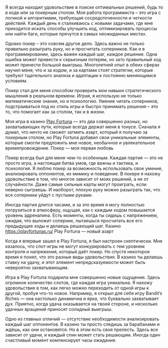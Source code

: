 Я всегда находил удовольствие в поиске оптимальных решений, будь то в коде или за покерным столом. Моя работа программиста – это игра с логикой и алгоритмами, требующая сосредоточенности и четкости действий. Каждый день я сталкиваюсь с новыми задачами, где мне приходится искать способы улучшить код, оптимизировать процессы или найти баги, которые прячутся в самых неожиданных местах.

Однако покер – это совсем другое дело. Здесь важно не только правильно разыграть руку, но и просчитать соперников. Как и в программировании, здесь важен каждый шаг, каждое решение. Одна ошибка может привести к серьезным потерям, но зато правильный ход может принести большой выигрыш. Многолетний опыт в обеих сферах научил меня, что и за кодом, и за картами стоят стратегии, которые требуют тщательного анализа и адаптации к постоянно меняющимся условиям.

Покер стал для меня способом проверить мои навыки стратегического мышления в реальном времени. Играя, я использую не только математические знания, но и психологию. Умение читать соперников, подстраиваться под их стиль игры и быстро принимать решения – это то, что помогает как за столом, так и в жизни.

Моя игра в казино [Play Fortuna](https://playfortunas.ru/) — это два совершенно разных, но захватывающих пути, которые всегда держат меня в тонусе. Сначала я думал, что ничто не сможет затмить азарт, который я получаю за покерным столом, но Play Fortuna добавил свои уникальные элементы, которые смогли предложить мне новое, необычное и увлекательное времяпровождение.
Покер — моя первая любовь

Покер всегда был для меня чем-то особенным. Каждая партия — это не просто игра, а настоящая битва умов, где важны и тактика, и психология. Я люблю покер за возможность использовать свое умение, анализировать оппонентов, их мимику и поведение. В покере я нахожу удовольствие в том, что многое зависит от моих решений, а не от случайности. Даже самые сильные карты могут проиграть, если неверно сыграешь. И наоборот, плохую руку можно разыграть так, что все соперники уйдут с пустыми руками.

Иногда партия длится часами, и за это время я могу полностью погрузиться в атмосферу, ощущая, как с каждым ходом повышается уровень адреналина. Есть моменты, когда ты сидишь с напряжением, ожидая, что выложит соперник, пытаешься просчитать все его предыдущие ходы и делаешь решающий шаг.
Казино https://playfortunas.ru/ Play Fortuna — новый азарт

Когда я впервые зашел в Play Fortuna, я был настроен скептически. Мне казалось, что слот-игры не могут конкурировать с тем уровнем контроля и напряжения, который даёт покер. Но спустя некоторое время я понял, что это разные виды удовольствия. В казино ты делаешь ставку на удачу, и этот элемент непредсказуемости может быть невероятно захватывающим.

Игра в Play Fortuna подарила мне совершенно новые ощущения. Здесь огромное количество слотов, где каждая игра уникальна. Я нахожу удовольствие в том, как легко можно переходить от одной игры к другой, пробуя что-то новое. Например, я открыл для себя игру Bandit’s Riches — она настолько динамична и ярка, что буквально захватывает дух. Приятно, когда удача оказывается на твоей стороне, и несколько удачных вращений приносят солидный выигрыш.

Одно из главных отличий — отсутствие необходимости анализировать каждый шаг оппонентов. В казино ты просто следишь за барабанами и ждёшь, как они остановятся. Но в этом есть своя прелесть. Здесь все зависит от удачи, и каждый спин может стать решающим. Иногда один счастливый момент компенсирует часы ожидания.
